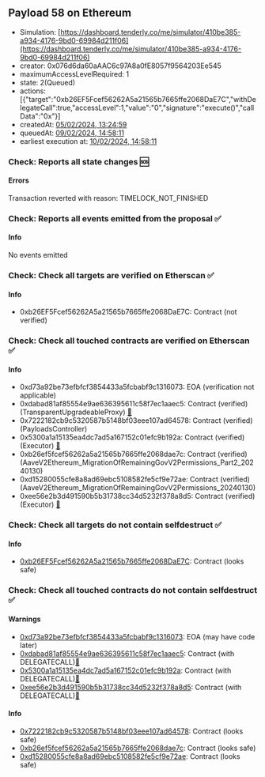 ## Payload 58 on Ethereum

- Simulation: [https://dashboard.tenderly.co/me/simulator/410be385-a934-4176-9bd0-69984d211f06](https://dashboard.tenderly.co/me/simulator/410be385-a934-4176-9bd0-69984d211f06)
- creator: 0x076d6da60aAAC6c97A8a0fE8057f9564203Ee545
- maximumAccessLevelRequired: 1
- state: 2(Queued)
- actions: [{"target":"0xb26EF5Fcef56262A5a21565b7665ffe2068DaE7C","withDelegateCall":true,"accessLevel":1,"value":"0","signature":"execute()","callData":"0x"}]
- createdAt: [05/02/2024, 13:24:59](https://etherscan.io/tx/0x423ae4401d186bff644dbe092c7f496f4cf30ecb9d540ce0c7fc74fb17bd9c31)
- queuedAt: [09/02/2024, 14:58:11](https://etherscan.io/tx/0x11045221c14bbc4a078e142f1de58ad9d78c44155ac386cfff1a1c0a56b7b21f)
- earliest execution at: [10/02/2024, 14:58:11](https://www.epochconverter.com/countdown?q=1707577091)

### Check: Reports all state changes :sos:

#### Errors

Transaction reverted with reason: TIMELOCK_NOT_FINISHED

### Check: Reports all events emitted from the proposal :white_check_mark:

#### Info

No events emitted

### Check: Check all targets are verified on Etherscan :white_check_mark:

#### Info

- 0xb26EF5Fcef56262A5a21565b7665ffe2068DaE7C: Contract (not verified) 

### Check: Check all touched contracts are verified on Etherscan :white_check_mark:

#### Info

- 0xd73a92be73efbfcf3854433a5fcbabf9c1316073: EOA (verification not applicable)
- 0xdabad81af85554e9ae636395611c58f7ec1aaec5: Contract (verified) (TransparentUpgradeableProxy) [:ghost:](https://github.com/bgd-labs/aave-address-book "GovernanceV3Ethereum.PAYLOADS_CONTROLLER")
- 0x7222182cb9c5320587b5148bf03eee107ad64578: Contract (verified) (PayloadsController) 
- 0x5300a1a15135ea4dc7ad5a167152c01efc9b192a: Contract (verified) (Executor) [:ghost:](https://github.com/bgd-labs/aave-address-book "AaveV2Ethereum.POOL_ADMIN, AaveV2EthereumAMM.POOL_ADMIN, AaveV3Ethereum.ACL_ADMIN, GovernanceV3Ethereum.EXECUTOR_LVL_1")
- 0xb26ef5fcef56262a5a21565b7665ffe2068dae7c: Contract (verified) (AaveV2Ethereum_MigrationOfRemainingGovV2Permissions_Part2_20240130) 
- 0xd15280055cfe8a8ad69ebc5108582fe5cf9e72ae: Contract (verified) (AaveV2Ethereum_MigrationOfRemainingGovV2Permissions_20240130) 
- 0xee56e2b3d491590b5b31738cc34d5232f378a8d5: Contract (verified) (Executor) [:ghost:](https://github.com/bgd-labs/aave-address-book "AaveV2Ethereum.EMISSION_MANAGER")

### Check: Check all targets do not contain selfdestruct :white_check_mark:

#### Info

- [0xb26EF5Fcef56262A5a21565b7665ffe2068DaE7C](https://etherscan.io/address/0xb26EF5Fcef56262A5a21565b7665ffe2068DaE7C): Contract (looks safe)

### Check: Check all touched contracts do not contain selfdestruct :white_check_mark:

#### Warnings

- [0xd73a92be73efbfcf3854433a5fcbabf9c1316073](https://etherscan.io/address/0xd73a92be73efbfcf3854433a5fcbabf9c1316073): EOA (may have code later)
- [0xdabad81af85554e9ae636395611c58f7ec1aaec5](https://etherscan.io/address/0xdabad81af85554e9ae636395611c58f7ec1aaec5): Contract (with DELEGATECALL)[:ghost:](https://github.com/bgd-labs/aave-address-book "GovernanceV3Ethereum.PAYLOADS_CONTROLLER")
- [0x5300a1a15135ea4dc7ad5a167152c01efc9b192a](https://etherscan.io/address/0x5300a1a15135ea4dc7ad5a167152c01efc9b192a): Contract (with DELEGATECALL)[:ghost:](https://github.com/bgd-labs/aave-address-book "AaveV2Ethereum.POOL_ADMIN, AaveV2EthereumAMM.POOL_ADMIN, AaveV3Ethereum.ACL_ADMIN, GovernanceV3Ethereum.EXECUTOR_LVL_1")
- [0xee56e2b3d491590b5b31738cc34d5232f378a8d5](https://etherscan.io/address/0xee56e2b3d491590b5b31738cc34d5232f378a8d5): Contract (with DELEGATECALL)[:ghost:](https://github.com/bgd-labs/aave-address-book "AaveV2Ethereum.EMISSION_MANAGER")

#### Info

- [0x7222182cb9c5320587b5148bf03eee107ad64578](https://etherscan.io/address/0x7222182cb9c5320587b5148bf03eee107ad64578): Contract (looks safe)
- [0xb26ef5fcef56262a5a21565b7665ffe2068dae7c](https://etherscan.io/address/0xb26ef5fcef56262a5a21565b7665ffe2068dae7c): Contract (looks safe)
- [0xd15280055cfe8a8ad69ebc5108582fe5cf9e72ae](https://etherscan.io/address/0xd15280055cfe8a8ad69ebc5108582fe5cf9e72ae): Contract (looks safe)

